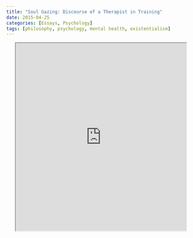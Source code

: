 ```yaml
---
title: "Soul Gazing: Discourse of a Therapist in Training"
date: 2015-04-25
categories: [Essays, Psychology]
tags: [philosophy, psychology, mental health, existentialism]
---
```


<p style="text-align: center">
<iframe src="https://docs.google.com/document/d/e/2PACX-1vT5YoJClX7_feZm7otw-OqzB48FurLWhd6YczHcpSJAn2-VhnyKAwpBAR77TQ2DrEePovXR3wONG3X_/pub?embedded=true" height="500" width="90%"></iframe>
</p>
